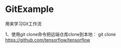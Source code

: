 # GitExample
用来学习Git工作流


1、使用git clone命令把远端仓库clone到本地：
git clone https://github.com/tensorflow/tensorflow